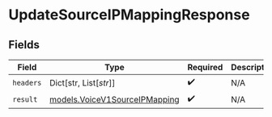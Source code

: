 # UpdateSourceIPMappingResponse


## Fields

| Field                                                                | Type                                                                 | Required                                                             | Description                                                          |
| -------------------------------------------------------------------- | -------------------------------------------------------------------- | -------------------------------------------------------------------- | -------------------------------------------------------------------- |
| `headers`                                                            | Dict[str, List[*str*]]                                               | :heavy_check_mark:                                                   | N/A                                                                  |
| `result`                                                             | [models.VoiceV1SourceIPMapping](../models/voicev1sourceipmapping.md) | :heavy_check_mark:                                                   | N/A                                                                  |